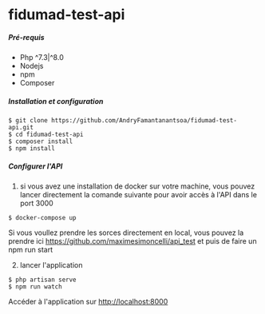 fidumad-test-api
=========
##### Pré-requis
- Php ^7.3|^8.0
- Nodejs 
- npm
- Composer

##### Installation et configuration
~~~ console
$ git clone https://github.com/AndryFamantanantsoa/fidumad-test-api.git
$ cd fidumad-test-api
$ composer install
$ npm install
~~~

##### Configurer l'API
1. si vous avez une installation de docker sur votre machine, vous pouvez lancer directement la comande suivante pour avoir accès à l'API dans le port 3000
~~~ console
$ docker-compose up
~~~
Si vous voullez prendre les sorces directement en local, vous pouvez la prendre ici https://github.com/maximesimoncelli/api_test et puis de faire un npm run start

2. lancer l'application
~~~ console
$ php artisan serve
$ npm run watch
~~~
    
Accéder à l'application sur [http://localhost:8000](http://localhost:8000)
